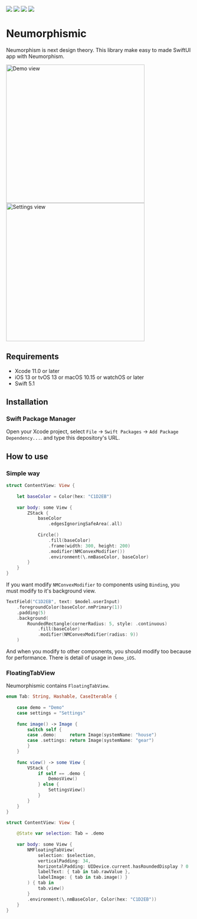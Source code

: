 ![](https://img.shields.io/github/license/mcasashi-aso/Neumorphismic)
![](https://img.shields.io/badge/Swift-5.1-brightgreen)
![](https://img.shields.io/badge/SwiftPM-complete-blue)
![](https://img.shields.io/badge/license-MIT-yellow)



# Neumorphismic

Neumorphism is next design theory. 
This library make easy to made SwiftUI app with Neumorphism.

<img width="375" alt="Demo view" src="https://qiita-image-store.s3.ap-northeast-1.amazonaws.com/0/186526/da601bf5-0387-9c0d-0e2a-de6cc5e1e38f.png">
<img width="375" alt="Settings view" src="https://qiita-image-store.s3.ap-northeast-1.amazonaws.com/0/186526/9b5782fc-9f20-53f5-ac8c-9d4c7049e9b5.png">

## Requirements

- Xcode 11.0 or later
- iOS 13 or tvOS 13 or macOS 10.15 or watchOS or later
- Swift 5.1

## Installation

### Swift Package Manager

Open your Xcode project, select `File` -> `Swift Packages` -> `Add Package Dependency...`. and type this depository's URL.

## How to use

### Simple way

```swift
struct ContentView: View {
    
    let baseColor = Color(hex: "C1D2EB")
    
    var body: some View {
        ZStack {
            baseColor
                .edgesIgnoringSafeArea(.all)
            
            Circle()
                .fill(baseColor)
                .frame(width: 300, height: 200)
                .modifier(NMConvexModifier())
                .environment(\.nmBaseColor, baseColor)
        }
    }
}
```

If you want modify `NMConvexModifier` to components using `Binding`, you must modify to it's background view.

```swift
TextField("C1D2EB", text: $model.userInput)
    .foregroundColor(baseColor.nmPrimary(1))
    .padding(5)
    .background(
        RoundedRectangle(cornerRadius: 5, style: .continuous)
            .fill(baseColor)
            .modifier(NMConvexModifier(radius: 9))
    )
```

And when you modify to other components, you should modify too because for performance. There is detail of usage in `Demo_iOS`.   

### FloatingTabView

Neumorphismic contains `FloatingTabView`.

```swift
enum Tab: String, Hashable, CaseIterable {
    
    case demo = "Demo"
    case settings = "Settings"
    
    func image() -> Image {
        switch self {
        case .demo:     return Image(systemName: "house")
        case .settings: return Image(systemName: "gear")
        }
    }
    
    func view() -> some View {
        VStack {
            if self == .demo {
                DemosView()
            } else {
                SettingsView()
            }
        }
    }
}

struct ContentView: View {
    
    @State var selection: Tab = .demo
    
    var body: some View {
        NMFloatingTabView(
            selection: $selection,
            verticalPadding: 34,
            horizontalPadding: UIDevice.current.hasRoundedDisplay ? 0 : 34,
            labelText: { tab in tab.rawValue },
            labelImage: { tab in tab.image() }
        ) { tab in
            tab.view()
        }
        .environment(\.nmBaseColor, Color(hex: "C1D2EB"))
    }
}

```

